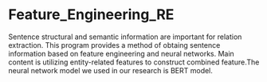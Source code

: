 # Feature_Engineering_RE
Sentence structural and semantic information are important for relation extraction. This program provides a method of obtaing sentence information based on feature engineering and neural networks.  Main content is utilizing entity-related features to construct combined feature.The neural network model we used in our research is BERT model.
